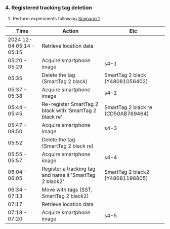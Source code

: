 ### 4. Registered tracking tag deletion
1. Perform experiments following [Scenario 1](https://github.com/eininondumak/S.TASER/blob/main/Scenarios/1.md#tag1)

|Time|Action|Etc|
|------|---|---|
|2024 12-04 05:14 - 05:15|Retrieve location data||
|05:20 - 05:29|Acquire smartphone image|s4-1|
|05:35|Delete the tag (SmartTag 2 black)|SmartTag 2 black (Y48081056402)|
|05:37 - 05:38|Acquire smartphone image|s4-2|
|05:44 - 05:45|Re-register SmartTag 2 black with 'SmartTag 2 black re'|SmartTag 2 black re (CD50AB769464)|
|05:47 - 09:50|Acquire smartphone image|s4-3|
|05:52|Delete the tag (SmartTag 2 black re)||
|05:55 - 05:57|Acquire smartphone image|s4-4|
|06:04 - 06:05|Register a tracking tag and name it 'SmartTag 2 black2'|SmartTag 2 black2 (Y48081198805)|
|06:34 - 07:13|Move with tags (SST, SmartTag 2 black2)||
|07:17|Retrieve location data||
|07:18 - 07:20|Acquire smartphone image|s4-5|
